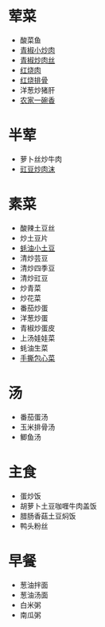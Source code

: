 # 荤菜
- 酸菜鱼
- [青椒小炒肉](meat/青椒小炒肉.md)
- [青椒炒肉丝](meat/青椒炒肉丝.md)
- [红烧肉](meat/红烧肉.md)
- [红烧排骨](meat/红烧排骨.md)
- 洋葱炒猪肝
- [农家一碗香](meat/农家一碗香.md)

# 半荤
- 萝卜丝炒牛肉
- [豇豆炒肉沫](meat/豇豆炒肉沫.md)

# 素菜
- 酸辣土豆丝
- 炒土豆片
- [蚝油小土豆](vegetable/蚝油小土豆.md)
- 清炒芸豆
- 清炒四季豆
- 清炒豇豆
- 炒青菜
- 炒花菜
- 番茄炒蛋
- 洋葱炒蛋
- 青椒炒蛋皮
- 上汤娃娃菜
- 蚝油生菜
- [手撕包心菜](vegetable/手撕包心菜.md)

# 汤
- 番茄蛋汤
- 玉米排骨汤
- 鲫鱼汤

# 主食
- 蛋炒饭
- 胡萝卜土豆咖喱牛肉盖饭
- 腊肠香菇土豆焖饭
- 鸭头粉丝

# 早餐
- 葱油拌面
- 葱油汤面
- 白米粥
- 南瓜粥
